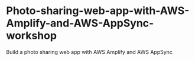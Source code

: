 # Photo-sharing-web-app-with-AWS-Amplify-and-AWS-AppSync-workshop
Build a photo sharing web app with AWS Amplify and AWS AppSync
